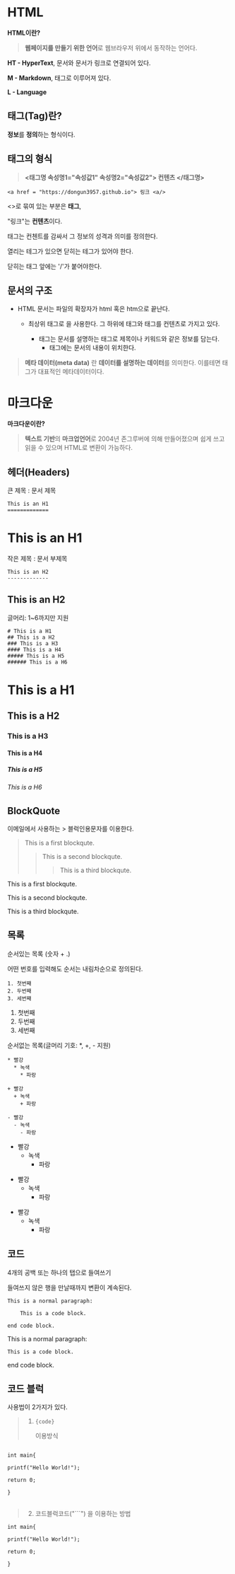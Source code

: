 # HTML

**HTML이란?**

> **웹페이지를 만들기 위한 언어**로 웹브라우저 위에서 동작하는 언어다.

**HT - HyperText**, 문서와 문서가 링크로 연결되어 있다.

**M - Markdown**, 태그로 이루어져 있다.

**L - Language**

## 태그(Tag)란?

**정보**를 **정의**하는 형식이다.

## 태그의 형식

> **<태그명 속성명1="속성값1" 속성명2="속성값2"> 컨텐츠 </태그명>**

```
<a href = "https://dongun3957.github.io"> 링크 <a/>
```

<>로 묶여 있는 부분은 **태그**,

"링크"는 **컨텐츠**이다.

태그는 컨첸트를 감싸서 그 정보의 성격과 의미를 정의한다.

열리는 테그가 있으면 닫히는 테그가 있어야 한다.

닫히는 태그 앞에는 '/'가 붙어야한다.

## 문서의 구조

* HTML 문서는 파일의 확장자가 html 혹은 htm으로 끝난다.

    * 최상위 태그로 <html>을 사용한다. 그 하위에 <head> 태그와 <body> 태그를 컨텐츠로 가지고 있다.
    
        * <head> 태그는 문서를 설명하는 태그로 제목이나 키워드와 같은 정보를 담는다.
    
            * <body> 태그에는 문서의 내용이 위치한다.

> **메타 데이터(meta data)** 란 **데이터를 설명하는 데이터**를 의미한다. 이를테면 태그가 대표적인 메타데이터이다.

# 마크다운

**마크다운이란?**

> **텍스트 기반**의 **마크업언어**로 2004년 존그루버에 의해 만들어졌으며 쉽게 쓰고 읽을 수 있으며 HTML로 변환이 가능하다.

## 헤더(Headers)

큰 제목 : 문서 제목

```
This is an H1
=============
```

# This is an H1

작은 제목 : 문서 부제목

```
This is an H2
-------------
```

## This is an H2

글머리: 1~6까지만 지원

```
# This is a H1
## This is a H2
### This is a H3
#### This is a H4
##### This is a H5
###### This is a H6
```

# This is a H1
## This is a H2
### This is a H3
#### This is a H4
##### This is a H5
###### This is a H6

## BlockQuote

이메일에서 사용하는 > 블럭인용문자를 이용한다.

> This is a first blockqute.
>	> This is a second blockqute.
>	>	> This is a third blockqute.

This is a first blockqute.

This is a second blockqute.

This is a third blockqute.

## 목록

순서있는 목록 (숫자 + .)

어떤 번호를 입력해도 순서는 내림차순으로 정의된다.

```
1. 첫번째
2. 두번째
3. 세번째
```

1. 첫번째
2. 두번째
3. 세번째

순서없는 목록(글머리 기호: *, +, - 지원)

```
* 빨강
  * 녹색
    * 파랑

+ 빨강
  + 녹색
    + 파랑

- 빨강
  - 녹색
    - 파랑
```

* 빨강
  * 녹색
    * 파랑

+ 빨강
  + 녹색
    + 파랑

- 빨강
  - 녹색
    - 파랑

## 코드

4개의 공백 또는 하나의 탭으로 들여쓰기

들여쓰지 않은 행을 만날때까지 변환이 계속된다.

```
This is a normal paragraph:

    This is a code block.
    
end code block.
```

This is a normal paragraph:

    This is a code block.
    
end code block.

## 코드 블럭

사용법이 2가지가 있다.

> 1. <pre><code>{code}</code></pre> 이용방식

<pre>
<code>
int main{

printf("Hello World!");

return 0;

}
</code>
</pre>

> 2. 코드블럭코드("```") 을 이용하는 방법

```
int main{

printf("Hello World!");

return 0;

}
```

